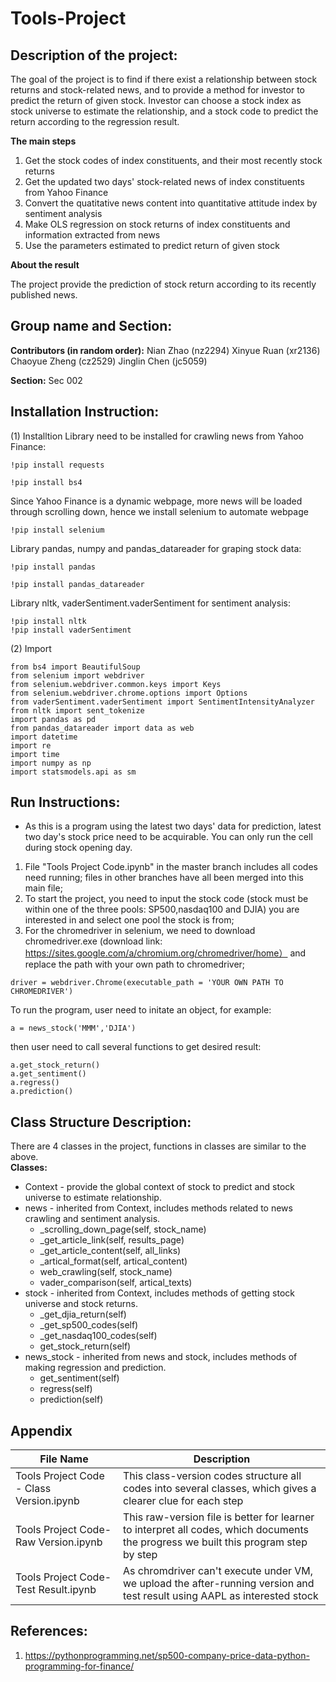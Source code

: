 # Tools-Project


## Description of the project:

The goal of the project is to find if there exist a relationship between stock returns and stock-related news, and to provide a method for investor to predict the return of given stock. Investor can choose a stock index as stock universe to estimate the relationship, and a stock code to predict the return according to the regression result.

**The main steps**
1. Get the stock codes of index constituents, and their most recently stock returns
2. Get the updated two days' stock-related news of index constituents from Yahoo Finance
3. Convert the quatitative news content into quantitative attitude index by sentiment analysis
4. Make OLS regression on stock returns of index constituents and information extracted from news
5. Use the parameters estimated to predict return of given stock

**About the result**

The project provide the prediction of stock return according to its recently published news.



## Group name and Section:

**Contributors (in random order):**
Nian Zhao (nz2294)
Xinyue Ruan (xr2136)
Chaoyue Zheng (cz2529)
Jinglin Chen (jc5059)

**Section:**
Sec 002


## Installation Instruction:

(1) Installtion
Library need to be installed for crawling news from Yahoo Finance:
```
!pip install requests
```
```
!pip install bs4
```
Since Yahoo Finance is a dynamic webpage, more news will be loaded through scrolling down, hence we install selenium to automate webpage
```
!pip install selenium
```
Library pandas, numpy and pandas_datareader for graping stock data:
```
!pip install pandas
```
```
!pip install pandas_datareader
```

Library nltk, vaderSentiment.vaderSentiment for sentiment analysis:
```
!pip install nltk
!pip install vaderSentiment
```
(2) Import
```
from bs4 import BeautifulSoup
from selenium import webdriver
from selenium.webdriver.common.keys import Keys  
from selenium.webdriver.chrome.options import Options
from vaderSentiment.vaderSentiment import SentimentIntensityAnalyzer
from nltk import sent_tokenize
import pandas as pd
from pandas_datareader import data as web
import datetime
import re
import time
import numpy as np
import statsmodels.api as sm
```


## Run Instructions:


* As this is a program using the latest two days' data for prediction, latest two day's stock price need to be acquirable. You can only run the cell during stock opening day.

1. File "Tools Project Code.ipynb" in the master branch includes all codes need running; files in other branches have all been merged into this main file;
2. To start the project, you need to input the stock code (stock must be within one of the three pools: SP500,nasdaq100 and DJIA) you are interested in and select one pool the stock is from;
3. For the chromedriver in selenium, we need to download chromedriver.exe (download link: https://sites.google.com/a/chromium.org/chromedriver/home） and replace the path with your own path to chromedriver;
```
driver = webdriver.Chrome(executable_path = 'YOUR OWN PATH TO CHROMEDRIVER')
```

To run the program, user need to initate an object, for example:
```
a = news_stock('MMM','DJIA')
```
then user need to call several functions to get desired result:
```
a.get_stock_return()
a.get_sentiment()
a.regress()
a.prediction()
```

## Class Structure Description:
There are 4 classes in the project, functions in classes are similar to the above.  
**Classes:**  
+ Context - provide the global context of stock to predict and stock universe to estimate relationship.  
+ news - inherited from Context, includes methods related to news crawling and sentiment analysis.  
    + _scrolling_down_page(self, stock_name)
    + _get_article_link(self, results_page)
    + _get_article_content(self, all_links)
    + _artical_format(self, artical_content)
    + web_crawling(self, stock_name)
    + vader_comparison(self, artical_texts)
+ stock - inherited from Context, includes methods of getting stock universe and stock returns.  
    + _get_djia_return(self)
    + _get_sp500_codes(self)
    + _get_nasdaq100_codes(self)
    + get_stock_return(self)
+ news_stock - inherited from news and stock, includes methods of making regression and prediction.  
    + get_sentiment(self)
    + regress(self)
    + prediction(self)
 
 

## Appendix  
|File Name|Description|
|---|---|
|Tools Project Code - Class Version.ipynb|This class-version codes structure all codes into several classes, which gives a clearer clue for each step|
|Tools Project Code-Raw Version.ipynb|This raw-version file is better for learner to interpret all codes, which documents the progress we built this program step by step|
|Tools Project Code-Test Result.ipynb|As chromdriver can't execute under VM, we upload the after-running version and test result using AAPL as interested stock|


## References:
1. https://pythonprogramming.net/sp500-company-price-data-python-programming-for-finance/
